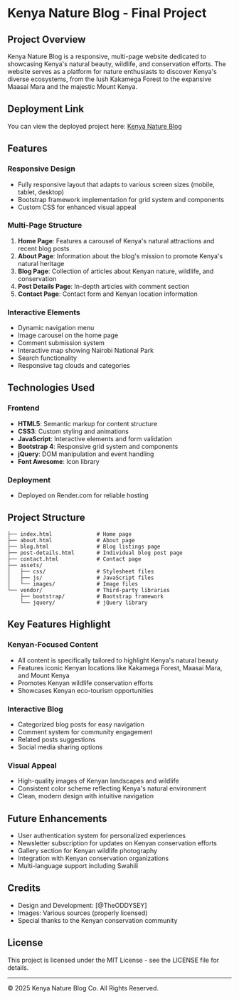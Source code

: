 # Kenya Nature Blog - Final Project

## Project Overview
Kenya Nature Blog is a responsive, multi-page website dedicated to showcasing Kenya's natural beauty, wildlife, and conservation efforts. The website serves as a platform for nature enthusiasts to discover Kenya's diverse ecosystems, from the lush Kakamega Forest to the expansive Maasai Mara and the majestic Mount Kenya.

## Deployment Link
You can view the deployed project here: [Kenya Nature Blog](https://feb-2025-final-project-and-deployment.onrender.com)

## Features

### Responsive Design
- Fully responsive layout that adapts to various screen sizes (mobile, tablet, desktop)
- Bootstrap framework implementation for grid system and components
- Custom CSS for enhanced visual appeal

### Multi-Page Structure
1. **Home Page**: Features a carousel of Kenya's natural attractions and recent blog posts
2. **About Page**: Information about the blog's mission to promote Kenya's natural heritage
3. **Blog Page**: Collection of articles about Kenyan nature, wildlife, and conservation
4. **Post Details Page**: In-depth articles with comment section
5. **Contact Page**: Contact form and Kenyan location information

### Interactive Elements
- Dynamic navigation menu
- Image carousel on the home page
- Comment submission system
- Interactive map showing Nairobi National Park
- Search functionality
- Responsive tag clouds and categories

## Technologies Used

### Frontend
- **HTML5**: Semantic markup for content structure
- **CSS3**: Custom styling and animations
- **JavaScript**: Interactive elements and form validation
- **Bootstrap 4**: Responsive grid system and components
- **jQuery**: DOM manipulation and event handling
- **Font Awesome**: Icon library

### Deployment
- Deployed on Render.com for reliable hosting

## Project Structure

```
├── index.html              # Home page
├── about.html              # About page
├── blog.html               # Blog listings page
├── post-details.html       # Individual blog post page
├── contact.html            # Contact page
├── assets/
│   ├── css/                # Stylesheet files
│   ├── js/                 # JavaScript files
│   └── images/             # Image files
└── vendor/                 # Third-party libraries
    ├── bootstrap/          # Bootstrap framework
    └── jquery/             # jQuery library
```

## Key Features Highlight

### Kenyan-Focused Content
- All content is specifically tailored to highlight Kenya's natural beauty
- Features iconic Kenyan locations like Kakamega Forest, Maasai Mara, and Mount Kenya
- Promotes Kenyan wildlife conservation efforts
- Showcases Kenyan eco-tourism opportunities

### Interactive Blog
- Categorized blog posts for easy navigation
- Comment system for community engagement
- Related posts suggestions
- Social media sharing options

### Visual Appeal
- High-quality images of Kenyan landscapes and wildlife
- Consistent color scheme reflecting Kenya's natural environment
- Clean, modern design with intuitive navigation

## Future Enhancements
- User authentication system for personalized experiences
- Newsletter subscription for updates on Kenyan conservation efforts
- Gallery section for Kenyan wildlife photography
- Integration with Kenyan conservation organizations
- Multi-language support including Swahili

## Credits
- Design and Development: [@TheODDYSEY]
- Images: Various sources (properly licensed)
- Special thanks to the Kenyan conservation community

## License
This project is licensed under the MIT License - see the LICENSE file for details.

---

© 2025 Kenya Nature Blog Co. All Rights Reserved.